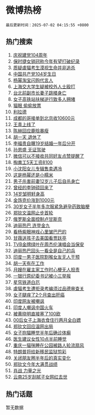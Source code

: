 # 微博热榜

`最后更新时间：2025-07-02 04:15:55 +0800`

## 热门搜索

1. [庆祝建党104周年](https://m.weibo.cn/search?containerid=100103type%3D1%26t%3D10%26q%3D%23%E5%BA%86%E7%A5%9D%E5%BB%BA%E5%85%9A104%E5%91%A8%E5%B9%B4%23&stream_entry_id=51&isnewpage=1&extparam=seat%3D1%26stream_entry_id%3D51%26c_type%3D51%26pos%3D0%26q%3D%2523%25E5%25BA%2586%25E7%25A5%259D%25E5%25BB%25BA%25E5%2585%259A104%25E5%2591%25A8%25E5%25B9%25B4%2523%26dgr%3D0%26cate%3D10103%26filter_type%3Drealtimehot%26display_time%3D1751400954%26pre_seqid%3D175140095400403588752147)
1. [保时捷女销冠称今年有望打破纪录](https://m.weibo.cn/search?containerid=100103type%3D1%26t%3D10%26q%3D%23%E4%BF%9D%E6%97%B6%E6%8D%B7%E5%A5%B3%E9%94%80%E5%86%A0%E7%A7%B0%E4%BB%8A%E5%B9%B4%E6%9C%89%E6%9C%9B%E6%89%93%E7%A0%B4%E7%BA%AA%E5%BD%95%23&stream_entry_id=31&isnewpage=1&extparam=seat%3D1%26stream_entry_id%3D31%26pos%3D0%26realpos%3D1%26filter_type%3Drealtimehot%26c_type%3D31%26lcate%3D5001%26cate%3D5001%26q%3D%2523%25E4%25BF%259D%25E6%2597%25B6%25E6%258D%25B7%25E5%25A5%25B3%25E9%2594%2580%25E5%2586%25A0%25E7%25A7%25B0%25E4%25BB%258A%25E5%25B9%25B4%25E6%259C%2589%25E6%259C%259B%25E6%2589%2593%25E7%25A0%25B4%25E7%25BA%25AA%25E5%25BD%2595%2523%26dgr%3D0%26band_rank%3D1%26flag%3D0%26display_time%3D1751400954%26pre_seqid%3D175140095400403588752147)
1. [质疑虐猫考生漠视生命并非追杀](https://m.weibo.cn/search?containerid=100103type%3D1%26t%3D10%26q%3D%23%E8%B4%A8%E7%96%91%E8%99%90%E7%8C%AB%E8%80%83%E7%94%9F%E6%BC%A0%E8%A7%86%E7%94%9F%E5%91%BD%E5%B9%B6%E9%9D%9E%E8%BF%BD%E6%9D%80%23&stream_entry_id=31&isnewpage=1&extparam=seat%3D1%26stream_entry_id%3D31%26pos%3D1%26realpos%3D2%26filter_type%3Drealtimehot%26c_type%3D31%26lcate%3D5001%26cate%3D5001%26q%3D%2523%25E8%25B4%25A8%25E7%2596%2591%25E8%2599%2590%25E7%258C%25AB%25E8%2580%2583%25E7%2594%259F%25E6%25BC%25A0%25E8%25A7%2586%25E7%2594%259F%25E5%2591%25BD%25E5%25B9%25B6%25E9%259D%259E%25E8%25BF%25BD%25E6%259D%2580%2523%26dgr%3D0%26band_rank%3D2%26flag%3D0%26display_time%3D1751400954%26pre_seqid%3D175140095400403588752147)
1. [中国共产党104岁生日](https://m.weibo.cn/search?containerid=100103type%3D1%26t%3D10%26q%3D%23%E4%B8%AD%E5%9B%BD%E5%85%B1%E4%BA%A7%E5%85%9A104%E5%B2%81%E7%94%9F%E6%97%A5%23&stream_entry_id=31&isnewpage=1&extparam=seat%3D1%26stream_entry_id%3D31%26pos%3D2%26realpos%3D3%26filter_type%3Drealtimehot%26c_type%3D31%26lcate%3D5001%26cate%3D5001%26q%3D%2523%25E4%25B8%25AD%25E5%259B%25BD%25E5%2585%25B1%25E4%25BA%25A7%25E5%2585%259A104%25E5%25B2%2581%25E7%2594%259F%25E6%2597%25A5%2523%26dgr%3D0%26band_rank%3D3%26flag%3D0%26display_time%3D1751400954%26pre_seqid%3D175140095400403588752147)
1. [杨幂淘宝闪购代言人](https://m.weibo.cn/search?containerid=100103type%3D1%26t%3D10%26q%3D%23%E6%9D%A8%E5%B9%82%E6%B7%98%E5%AE%9D%E9%97%AA%E8%B4%AD%E4%BB%A3%E8%A8%80%E4%BA%BA%23&stream_entry_id=31&isnewpage=1&extparam=seat%3D1%26stream_entry_id%3D31%26pos%3D3%26is_ad_pos%3D1%26filter_type%3Drealtimehot%26lcate%3D5001%26c_type%3D31%26cate%3D5001%26topic_ad%3D1%26q%3D%2523%25E6%259D%25A8%25E5%25B9%2582%25E6%25B7%2598%25E5%25AE%259D%25E9%2597%25AA%25E8%25B4%25AD%25E4%25BB%25A3%25E8%25A8%2580%25E4%25BA%25BA%2523%26dgr%3D0%26band_rank%3D4%26adid%3D292562%26display_time%3D1751400954%26pre_seqid%3D175140095400403588752147)
1. [上海交大学生疑被校外人士殴打](https://m.weibo.cn/search?containerid=100103type%3D1%26t%3D10%26q%3D%23%E4%B8%8A%E6%B5%B7%E4%BA%A4%E5%A4%A7%E5%AD%A6%E7%94%9F%E7%96%91%E8%A2%AB%E6%A0%A1%E5%A4%96%E4%BA%BA%E5%A3%AB%E6%AE%B4%E6%89%93%23&stream_entry_id=31&isnewpage=1&extparam=seat%3D1%26stream_entry_id%3D31%26pos%3D4%26realpos%3D4%26filter_type%3Drealtimehot%26c_type%3D31%26lcate%3D5001%26cate%3D5001%26q%3D%2523%25E4%25B8%258A%25E6%25B5%25B7%25E4%25BA%25A4%25E5%25A4%25A7%25E5%25AD%25A6%25E7%2594%259F%25E7%2596%2591%25E8%25A2%25AB%25E6%25A0%25A1%25E5%25A4%2596%25E4%25BA%25BA%25E5%25A3%25AB%25E6%25AE%25B4%25E6%2589%2593%2523%26dgr%3D0%26band_rank%3D4%26flag%3D0%26display_time%3D1751400954%26pre_seqid%3D175140095400403588752147)
1. [台北前副市长妻子跳楼身亡](https://m.weibo.cn/search?containerid=100103type%3D1%26t%3D10%26q%3D%23%E5%8F%B0%E5%8C%97%E5%89%8D%E5%89%AF%E5%B8%82%E9%95%BF%E5%A6%BB%E5%AD%90%E8%B7%B3%E6%A5%BC%E8%BA%AB%E4%BA%A1%23&stream_entry_id=31&isnewpage=1&extparam=seat%3D1%26stream_entry_id%3D31%26pos%3D5%26realpos%3D5%26filter_type%3Drealtimehot%26c_type%3D31%26lcate%3D5001%26cate%3D5001%26q%3D%2523%25E5%258F%25B0%25E5%258C%2597%25E5%2589%258D%25E5%2589%25AF%25E5%25B8%2582%25E9%2595%25BF%25E5%25A6%25BB%25E5%25AD%2590%25E8%25B7%25B3%25E6%25A5%25BC%25E8%25BA%25AB%25E4%25BA%25A1%2523%26dgr%3D0%26band_rank%3D5%26flag%3D0%26display_time%3D1751400954%26pre_seqid%3D175140095400403588752147)
1. [女子高铁站扶梯逆行致多人拥堵](https://m.weibo.cn/search?containerid=100103type%3D1%26t%3D10%26q%3D%23%E5%A5%B3%E5%AD%90%E9%AB%98%E9%93%81%E7%AB%99%E6%89%B6%E6%A2%AF%E9%80%86%E8%A1%8C%E8%87%B4%E5%A4%9A%E4%BA%BA%E6%8B%A5%E5%A0%B5%23&stream_entry_id=31&isnewpage=1&extparam=seat%3D1%26stream_entry_id%3D31%26pos%3D6%26realpos%3D6%26filter_type%3Drealtimehot%26c_type%3D31%26lcate%3D5001%26cate%3D5001%26q%3D%2523%25E5%25A5%25B3%25E5%25AD%2590%25E9%25AB%2598%25E9%2593%2581%25E7%25AB%2599%25E6%2589%25B6%25E6%25A2%25AF%25E9%2580%2586%25E8%25A1%258C%25E8%2587%25B4%25E5%25A4%259A%25E4%25BA%25BA%25E6%258B%25A5%25E5%25A0%25B5%2523%26dgr%3D0%26band_rank%3D6%26flag%3D0%26display_time%3D1751400954%26pre_seqid%3D175140095400403588752147)
1. [猫眼 偷偷放票](https://m.weibo.cn/search?containerid=100103type%3D1%26t%3D10%26q%3D%E7%8C%AB%E7%9C%BC+%E5%81%B7%E5%81%B7%E6%94%BE%E7%A5%A8&stream_entry_id=31&isnewpage=1&extparam=seat%3D1%26stream_entry_id%3D31%26pos%3D7%26realpos%3D7%26filter_type%3Drealtimehot%26c_type%3D31%26lcate%3D5001%26cate%3D5001%26q%3D%25E7%258C%25AB%25E7%259C%25BC%2520%25E5%2581%25B7%25E5%2581%25B7%25E6%2594%25BE%25E7%25A5%25A8%26dgr%3D0%26band_rank%3D7%26flag%3D0%26display_time%3D1751400954%26pre_seqid%3D175140095400403588752147)
1. [利拉德](https://m.weibo.cn/search?containerid=100103type%3D1%26t%3D10%26q%3D%E5%88%A9%E6%8B%89%E5%BE%B7&stream_entry_id=31&isnewpage=1&extparam=seat%3D1%26stream_entry_id%3D31%26pos%3D8%26realpos%3D8%26filter_type%3Drealtimehot%26c_type%3D31%26lcate%3D5001%26cate%3D5001%26q%3D%25E5%2588%25A9%25E6%258B%2589%25E5%25BE%25B7%26dgr%3D0%26band_rank%3D8%26flag%3D0%26display_time%3D1751400954%26pre_seqid%3D175140095400403588752147)
1. [成都的哥接单到北京收10600元](https://m.weibo.cn/search?containerid=100103type%3D1%26t%3D10%26q%3D%23%E6%88%90%E9%83%BD%E7%9A%84%E5%93%A5%E6%8E%A5%E5%8D%95%E5%88%B0%E5%8C%97%E4%BA%AC%E6%94%B610600%E5%85%83%23&stream_entry_id=31&isnewpage=1&extparam=seat%3D1%26stream_entry_id%3D31%26pos%3D9%26realpos%3D9%26filter_type%3Drealtimehot%26c_type%3D31%26lcate%3D5001%26cate%3D5001%26q%3D%2523%25E6%2588%2590%25E9%2583%25BD%25E7%259A%2584%25E5%2593%25A5%25E6%258E%25A5%25E5%258D%2595%25E5%2588%25B0%25E5%258C%2597%25E4%25BA%25AC%25E6%2594%25B610600%25E5%2585%2583%2523%26dgr%3D0%26band_rank%3D9%26flag%3D0%26display_time%3D1751400954%26pre_seqid%3D175140095400403588752147)
1. [王青上线了](https://m.weibo.cn/search?containerid=100103type%3D1%26t%3D10%26q%3D%E7%8E%8B%E9%9D%92%E4%B8%8A%E7%BA%BF%E4%BA%86&stream_entry_id=31&isnewpage=1&extparam=seat%3D1%26stream_entry_id%3D31%26pos%3D10%26realpos%3D10%26filter_type%3Drealtimehot%26c_type%3D31%26lcate%3D5001%26cate%3D5001%26q%3D%25E7%258E%258B%25E9%259D%2592%25E4%25B8%258A%25E7%25BA%25BF%25E4%25BA%2586%26dgr%3D0%26band_rank%3D10%26flag%3D0%26display_time%3D1751400954%26pre_seqid%3D175140095400403588752147)
1. [陈赫回应鹿晗暴瘦](https://m.weibo.cn/search?containerid=100103type%3D1%26t%3D10%26q%3D%23%E9%99%88%E8%B5%AB%E5%9B%9E%E5%BA%94%E9%B9%BF%E6%99%97%E6%9A%B4%E7%98%A6%23&stream_entry_id=31&isnewpage=1&extparam=seat%3D1%26stream_entry_id%3D31%26pos%3D11%26realpos%3D11%26filter_type%3Drealtimehot%26c_type%3D31%26lcate%3D5001%26cate%3D5001%26q%3D%2523%25E9%2599%2588%25E8%25B5%25AB%25E5%259B%259E%25E5%25BA%2594%25E9%25B9%25BF%25E6%2599%2597%25E6%259A%25B4%25E7%2598%25A6%2523%26dgr%3D0%26band_rank%3D11%26flag%3D2%26display_time%3D1751400954%26pre_seqid%3D175140095400403588752147)
1. [胡一天 退休了](https://m.weibo.cn/search?containerid=100103type%3D1%26t%3D10%26q%3D%E8%83%A1%E4%B8%80%E5%A4%A9+%E9%80%80%E4%BC%91%E4%BA%86&stream_entry_id=31&isnewpage=1&extparam=seat%3D1%26stream_entry_id%3D31%26pos%3D12%26realpos%3D12%26filter_type%3Drealtimehot%26c_type%3D31%26lcate%3D5001%26cate%3D5001%26q%3D%25E8%2583%25A1%25E4%25B8%2580%25E5%25A4%25A9%2520%25E9%2580%2580%25E4%25BC%2591%25E4%25BA%2586%26dgr%3D0%26band_rank%3D12%26flag%3D2%26display_time%3D1751400954%26pre_seqid%3D175140095400403588752147)
1. [李福贵自曝19岁结婚一年后分开](https://m.weibo.cn/search?containerid=100103type%3D1%26t%3D10%26q%3D%23%E6%9D%8E%E7%A6%8F%E8%B4%B5%E8%87%AA%E6%9B%9D19%E5%B2%81%E7%BB%93%E5%A9%9A%E4%B8%80%E5%B9%B4%E5%90%8E%E5%88%86%E5%BC%80%23&stream_entry_id=31&isnewpage=1&extparam=seat%3D1%26stream_entry_id%3D31%26pos%3D13%26realpos%3D13%26filter_type%3Drealtimehot%26c_type%3D31%26lcate%3D5001%26cate%3D5001%26q%3D%2523%25E6%259D%258E%25E7%25A6%258F%25E8%25B4%25B5%25E8%2587%25AA%25E6%259B%259D19%25E5%25B2%2581%25E7%25BB%2593%25E5%25A9%259A%25E4%25B8%2580%25E5%25B9%25B4%25E5%2590%258E%25E5%2588%2586%25E5%25BC%2580%2523%26dgr%3D0%26band_rank%3D13%26flag%3D2%26display_time%3D1751400954%26pre_seqid%3D175140095400403588752147)
1. [孙恩盛 无证驾驶](https://m.weibo.cn/search?containerid=100103type%3D1%26t%3D10%26q%3D%E5%AD%99%E6%81%A9%E7%9B%9B+%E6%97%A0%E8%AF%81%E9%A9%BE%E9%A9%B6&stream_entry_id=31&isnewpage=1&extparam=seat%3D1%26stream_entry_id%3D31%26pos%3D14%26realpos%3D14%26filter_type%3Drealtimehot%26c_type%3D31%26lcate%3D5001%26cate%3D5001%26q%3D%25E5%25AD%2599%25E6%2581%25A9%25E7%259B%259B%2520%25E6%2597%25A0%25E8%25AF%2581%25E9%25A9%25BE%25E9%25A9%25B6%26dgr%3D0%26band_rank%3D14%26flag%3D2%26display_time%3D1751400954%26pre_seqid%3D175140095400403588752147)
1. [微信可以不接收共同好友点赞提醒了](https://m.weibo.cn/search?containerid=100103type%3D1%26t%3D10%26q%3D%E5%BE%AE%E4%BF%A1%E5%8F%AF%E4%BB%A5%E4%B8%8D%E6%8E%A5%E6%94%B6%E5%85%B1%E5%90%8C%E5%A5%BD%E5%8F%8B%E7%82%B9%E8%B5%9E%E6%8F%90%E9%86%92%E4%BA%86&stream_entry_id=31&isnewpage=1&extparam=seat%3D1%26stream_entry_id%3D31%26pos%3D15%26realpos%3D15%26filter_type%3Drealtimehot%26c_type%3D31%26lcate%3D5001%26cate%3D5001%26q%3D%25E5%25BE%25AE%25E4%25BF%25A1%25E5%258F%25AF%25E4%25BB%25A5%25E4%25B8%258D%25E6%258E%25A5%25E6%2594%25B6%25E5%2585%25B1%25E5%2590%258C%25E5%25A5%25BD%25E5%258F%258B%25E7%2582%25B9%25E8%25B5%259E%25E6%258F%2590%25E9%2586%2592%25E4%25BA%2586%26dgr%3D0%26band_rank%3D15%26flag%3D0%26display_time%3D1751400954%26pre_seqid%3D175140095400403588752147)
1. [掏粪工5天工资8100](https://m.weibo.cn/search?containerid=100103type%3D1%26t%3D10%26q%3D%E6%8E%8F%E7%B2%AA%E5%B7%A55%E5%A4%A9%E5%B7%A5%E8%B5%848100&stream_entry_id=31&isnewpage=1&extparam=seat%3D1%26stream_entry_id%3D31%26pos%3D16%26realpos%3D16%26filter_type%3Drealtimehot%26c_type%3D31%26lcate%3D5001%26cate%3D5001%26q%3D%25E6%258E%258F%25E7%25B2%25AA%25E5%25B7%25A55%25E5%25A4%25A9%25E5%25B7%25A5%25E8%25B5%25848100%26dgr%3D0%26band_rank%3D16%26flag%3D2%26display_time%3D1751400954%26pre_seqid%3D175140095400403588752147)
1. [小沈阳女儿专辑售卖遇冷](https://m.weibo.cn/search?containerid=100103type%3D1%26t%3D10%26q%3D%23%E5%B0%8F%E6%B2%88%E9%98%B3%E5%A5%B3%E5%84%BF%E4%B8%93%E8%BE%91%E5%94%AE%E5%8D%96%E9%81%87%E5%86%B7%23&stream_entry_id=31&isnewpage=1&extparam=seat%3D1%26stream_entry_id%3D31%26pos%3D17%26realpos%3D17%26filter_type%3Drealtimehot%26c_type%3D31%26lcate%3D5001%26cate%3D5001%26q%3D%2523%25E5%25B0%258F%25E6%25B2%2588%25E9%2598%25B3%25E5%25A5%25B3%25E5%2584%25BF%25E4%25B8%2593%25E8%25BE%2591%25E5%2594%25AE%25E5%258D%2596%25E9%2581%2587%25E5%2586%25B7%2523%26dgr%3D0%26band_rank%3D17%26flag%3D2%26display_time%3D1751400954%26pre_seqid%3D175140095400403588752147)
1. [这是杨幂还是小糯米](https://m.weibo.cn/search?containerid=100103type%3D1%26t%3D10%26q%3D%E8%BF%99%E6%98%AF%E6%9D%A8%E5%B9%82%E8%BF%98%E6%98%AF%E5%B0%8F%E7%B3%AF%E7%B1%B3&stream_entry_id=31&isnewpage=1&extparam=seat%3D1%26stream_entry_id%3D31%26pos%3D18%26realpos%3D18%26filter_type%3Drealtimehot%26c_type%3D31%26lcate%3D5001%26cate%3D5001%26q%3D%25E8%25BF%2599%25E6%2598%25AF%25E6%259D%25A8%25E5%25B9%2582%25E8%25BF%2598%25E6%2598%25AF%25E5%25B0%258F%25E7%25B3%25AF%25E7%25B1%25B3%26dgr%3D0%26band_rank%3D18%26flag%3D2%26display_time%3D1751400954%26pre_seqid%3D175140095400403588752147)
1. [男子杀害前妻12岁儿子后自杀身亡](https://m.weibo.cn/search?containerid=100103type%3D1%26t%3D10%26q%3D%23%E7%94%B7%E5%AD%90%E6%9D%80%E5%AE%B3%E5%89%8D%E5%A6%BB12%E5%B2%81%E5%84%BF%E5%AD%90%E5%90%8E%E8%87%AA%E6%9D%80%E8%BA%AB%E4%BA%A1%23&stream_entry_id=31&isnewpage=1&extparam=seat%3D1%26stream_entry_id%3D31%26pos%3D19%26realpos%3D19%26filter_type%3Drealtimehot%26c_type%3D31%26lcate%3D5001%26cate%3D5001%26q%3D%2523%25E7%2594%25B7%25E5%25AD%2590%25E6%259D%2580%25E5%25AE%25B3%25E5%2589%258D%25E5%25A6%25BB12%25E5%25B2%2581%25E5%2584%25BF%25E5%25AD%2590%25E5%2590%258E%25E8%2587%25AA%25E6%259D%2580%25E8%25BA%25AB%25E4%25BA%25A1%2523%26dgr%3D0%26band_rank%3D19%26flag%3D0%26display_time%3D1751400954%26pre_seqid%3D175140095400403588752147)
1. [曾经的李钟硕回来了](https://m.weibo.cn/search?containerid=100103type%3D1%26t%3D10%26q%3D%23%E6%9B%BE%E7%BB%8F%E7%9A%84%E6%9D%8E%E9%92%9F%E7%A1%95%E5%9B%9E%E6%9D%A5%E4%BA%86%23&stream_entry_id=31&isnewpage=1&extparam=seat%3D1%26stream_entry_id%3D31%26pos%3D20%26realpos%3D20%26filter_type%3Drealtimehot%26c_type%3D31%26lcate%3D5001%26cate%3D5001%26q%3D%2523%25E6%259B%25BE%25E7%25BB%258F%25E7%259A%2584%25E6%259D%258E%25E9%2592%259F%25E7%25A1%2595%25E5%259B%259E%25E6%259D%25A5%25E4%25BA%2586%2523%26dgr%3D0%26band_rank%3D20%26flag%3D2%26display_time%3D1751400954%26pre_seqid%3D175140095400403588752147)
1. [14岁邹明轩身高](https://m.weibo.cn/search?containerid=100103type%3D1%26t%3D10%26q%3D14%E5%B2%81%E9%82%B9%E6%98%8E%E8%BD%A9%E8%BA%AB%E9%AB%98&stream_entry_id=31&isnewpage=1&extparam=seat%3D1%26stream_entry_id%3D31%26pos%3D21%26realpos%3D21%26filter_type%3Drealtimehot%26c_type%3D31%26lcate%3D5001%26cate%3D5001%26q%3D14%25E5%25B2%2581%25E9%2582%25B9%25E6%2598%258E%25E8%25BD%25A9%25E8%25BA%25AB%25E9%25AB%2598%26dgr%3D0%26band_rank%3D21%26flag%3D2%26display_time%3D1751400954%26pre_seqid%3D175140095400403588752147)
1. [金饰克价涨到1000元](https://m.weibo.cn/search?containerid=100103type%3D1%26t%3D10%26q%3D%23%E9%87%91%E9%A5%B0%E5%85%8B%E4%BB%B7%E6%B6%A8%E5%88%B01000%E5%85%83%23&stream_entry_id=31&isnewpage=1&extparam=seat%3D1%26stream_entry_id%3D31%26pos%3D22%26realpos%3D22%26filter_type%3Drealtimehot%26c_type%3D31%26lcate%3D5001%26cate%3D5001%26q%3D%2523%25E9%2587%2591%25E9%25A5%25B0%25E5%2585%258B%25E4%25BB%25B7%25E6%25B6%25A8%25E5%2588%25B01000%25E5%2585%2583%2523%26dgr%3D0%26band_rank%3D22%26flag%3D0%26display_time%3D1751400954%26pre_seqid%3D175140095400403588752147)
1. [30岁女子半年多次服紧急避孕药致脑梗](https://m.weibo.cn/search?containerid=100103type%3D1%26t%3D10%26q%3D%2330%E5%B2%81%E5%A5%B3%E5%AD%90%E5%8D%8A%E5%B9%B4%E5%A4%9A%E6%AC%A1%E6%9C%8D%E7%B4%A7%E6%80%A5%E9%81%BF%E5%AD%95%E8%8D%AF%E8%87%B4%E8%84%91%E6%A2%97%23&stream_entry_id=31&isnewpage=1&extparam=seat%3D1%26stream_entry_id%3D31%26pos%3D23%26realpos%3D23%26filter_type%3Drealtimehot%26c_type%3D31%26lcate%3D5001%26cate%3D5001%26q%3D%252330%25E5%25B2%2581%25E5%25A5%25B3%25E5%25AD%2590%25E5%258D%258A%25E5%25B9%25B4%25E5%25A4%259A%25E6%25AC%25A1%25E6%259C%258D%25E7%25B4%25A7%25E6%2580%25A5%25E9%2581%25BF%25E5%25AD%2595%25E8%258D%25AF%25E8%2587%25B4%25E8%2584%2591%25E6%25A2%2597%2523%26dgr%3D0%26band_rank%3D23%26flag%3D0%26display_time%3D1751400954%26pre_seqid%3D175140095400403588752147)
1. [郑钦文温网止步首轮](https://m.weibo.cn/search?containerid=100103type%3D1%26t%3D10%26q%3D%23%E9%83%91%E9%92%A6%E6%96%87%E6%B8%A9%E7%BD%91%E6%AD%A2%E6%AD%A5%E9%A6%96%E8%BD%AE%23&stream_entry_id=31&isnewpage=1&extparam=seat%3D1%26stream_entry_id%3D31%26pos%3D24%26realpos%3D24%26filter_type%3Drealtimehot%26c_type%3D31%26lcate%3D5001%26cate%3D5001%26q%3D%2523%25E9%2583%2591%25E9%2592%25A6%25E6%2596%2587%25E6%25B8%25A9%25E7%25BD%2591%25E6%25AD%25A2%25E6%25AD%25A5%25E9%25A6%2596%25E8%25BD%25AE%2523%26dgr%3D0%26band_rank%3D24%26flag%3D0%26display_time%3D1751400954%26pre_seqid%3D175140095400403588752147)
1. [俄罗斯全面控制卢甘斯克](https://m.weibo.cn/search?containerid=100103type%3D1%26t%3D10%26q%3D%23%E4%BF%84%E7%BD%97%E6%96%AF%E5%85%A8%E9%9D%A2%E6%8E%A7%E5%88%B6%E5%8D%A2%E7%94%98%E6%96%AF%E5%85%8B%23&stream_entry_id=31&isnewpage=1&extparam=seat%3D1%26stream_entry_id%3D31%26pos%3D25%26realpos%3D25%26filter_type%3Drealtimehot%26c_type%3D31%26lcate%3D5001%26cate%3D5001%26q%3D%2523%25E4%25BF%2584%25E7%25BD%2597%25E6%2596%25AF%25E5%2585%25A8%25E9%259D%25A2%25E6%258E%25A7%25E5%2588%25B6%25E5%258D%25A2%25E7%2594%2598%25E6%2596%25AF%25E5%2585%258B%2523%26dgr%3D0%26band_rank%3D25%26flag%3D0%26display_time%3D1751400954%26pre_seqid%3D175140095400403588752147)
1. [迪丽热巴 连登金九](https://m.weibo.cn/search?containerid=100103type%3D1%26t%3D10%26q%3D%E8%BF%AA%E4%B8%BD%E7%83%AD%E5%B7%B4+%E8%BF%9E%E7%99%BB%E9%87%91%E4%B9%9D&stream_entry_id=31&isnewpage=1&extparam=seat%3D1%26stream_entry_id%3D31%26pos%3D26%26realpos%3D26%26filter_type%3Drealtimehot%26c_type%3D31%26lcate%3D5001%26cate%3D5001%26q%3D%25E8%25BF%25AA%25E4%25B8%25BD%25E7%2583%25AD%25E5%25B7%25B4%2520%25E8%25BF%259E%25E7%2599%25BB%25E9%2587%2591%25E4%25B9%259D%26dgr%3D0%26band_rank%3D26%26flag%3D0%26display_time%3D1751400954%26pre_seqid%3D175140095400403588752147)
1. [看杨紫眼神戏心里皱巴巴的](https://m.weibo.cn/search?containerid=100103type%3D1%26t%3D10%26q%3D%E7%9C%8B%E6%9D%A8%E7%B4%AB%E7%9C%BC%E7%A5%9E%E6%88%8F%E5%BF%83%E9%87%8C%E7%9A%B1%E5%B7%B4%E5%B7%B4%E7%9A%84&stream_entry_id=31&isnewpage=1&extparam=seat%3D1%26stream_entry_id%3D31%26pos%3D27%26realpos%3D27%26filter_type%3Drealtimehot%26c_type%3D31%26lcate%3D5001%26cate%3D5001%26q%3D%25E7%259C%258B%25E6%259D%25A8%25E7%25B4%25AB%25E7%259C%25BC%25E7%25A5%259E%25E6%2588%258F%25E5%25BF%2583%25E9%2587%258C%25E7%259A%25B1%25E5%25B7%25B4%25E5%25B7%25B4%25E7%259A%2584%26dgr%3D0%26band_rank%3D27%26flag%3D0%26display_time%3D1751400954%26pre_seqid%3D175140095400403588752147)
1. [甘薇送孩子去美国看贾跃亭](https://m.weibo.cn/search?containerid=100103type%3D1%26t%3D10%26q%3D%23%E7%94%98%E8%96%87%E9%80%81%E5%AD%A9%E5%AD%90%E5%8E%BB%E7%BE%8E%E5%9B%BD%E7%9C%8B%E8%B4%BE%E8%B7%83%E4%BA%AD%23&stream_entry_id=31&isnewpage=1&extparam=seat%3D1%26stream_entry_id%3D31%26pos%3D28%26realpos%3D28%26filter_type%3Drealtimehot%26c_type%3D31%26lcate%3D5001%26cate%3D5001%26q%3D%2523%25E7%2594%2598%25E8%2596%2587%25E9%2580%2581%25E5%25AD%25A9%25E5%25AD%2590%25E5%258E%25BB%25E7%25BE%258E%25E5%259B%25BD%25E7%259C%258B%25E8%25B4%25BE%25E8%25B7%2583%25E4%25BA%25AD%2523%26dgr%3D0%26band_rank%3D28%26flag%3D0%26display_time%3D1751400954%26pre_seqid%3D175140095400403588752147)
1. [TVB金牌绿叶在周杰伦演唱会当保安](https://m.weibo.cn/search?containerid=100103type%3D1%26t%3D10%26q%3D%23TVB%E9%87%91%E7%89%8C%E7%BB%BF%E5%8F%B6%E5%9C%A8%E5%91%A8%E6%9D%B0%E4%BC%A6%E6%BC%94%E5%94%B1%E4%BC%9A%E5%BD%93%E4%BF%9D%E5%AE%89%23&stream_entry_id=31&isnewpage=1&extparam=seat%3D1%26stream_entry_id%3D31%26pos%3D29%26realpos%3D29%26filter_type%3Drealtimehot%26c_type%3D31%26lcate%3D5001%26cate%3D5001%26q%3D%2523TVB%25E9%2587%2591%25E7%2589%258C%25E7%25BB%25BF%25E5%258F%25B6%25E5%259C%25A8%25E5%2591%25A8%25E6%259D%25B0%25E4%25BC%25A6%25E6%25BC%2594%25E5%2594%25B1%25E4%25BC%259A%25E5%25BD%2593%25E4%25BF%259D%25E5%25AE%2589%2523%26dgr%3D0%26band_rank%3D29%26flag%3D0%26display_time%3D1751400954%26pre_seqid%3D175140095400403588752147)
1. [迪丽热巴回头一看全是自己的兵](https://m.weibo.cn/search?containerid=100103type%3D1%26t%3D10%26q%3D%E8%BF%AA%E4%B8%BD%E7%83%AD%E5%B7%B4%E5%9B%9E%E5%A4%B4%E4%B8%80%E7%9C%8B%E5%85%A8%E6%98%AF%E8%87%AA%E5%B7%B1%E7%9A%84%E5%85%B5&stream_entry_id=31&isnewpage=1&extparam=seat%3D1%26stream_entry_id%3D31%26pos%3D30%26realpos%3D30%26filter_type%3Drealtimehot%26c_type%3D31%26lcate%3D5001%26cate%3D5001%26q%3D%25E8%25BF%25AA%25E4%25B8%25BD%25E7%2583%25AD%25E5%25B7%25B4%25E5%259B%259E%25E5%25A4%25B4%25E4%25B8%2580%25E7%259C%258B%25E5%2585%25A8%25E6%2598%25AF%25E8%2587%25AA%25E5%25B7%25B1%25E7%259A%2584%25E5%2585%25B5%26dgr%3D0%26band_rank%3D30%26flag%3D0%26display_time%3D1751400954%26pre_seqid%3D175140095400403588752147)
1. [印度一男子医院割喉女友无人干预](https://m.weibo.cn/search?containerid=100103type%3D1%26t%3D10%26q%3D%23%E5%8D%B0%E5%BA%A6%E4%B8%80%E7%94%B7%E5%AD%90%E5%8C%BB%E9%99%A2%E5%89%B2%E5%96%89%E5%A5%B3%E5%8F%8B%E6%97%A0%E4%BA%BA%E5%B9%B2%E9%A2%84%23&stream_entry_id=31&isnewpage=1&extparam=seat%3D1%26stream_entry_id%3D31%26pos%3D31%26realpos%3D31%26filter_type%3Drealtimehot%26c_type%3D31%26lcate%3D5001%26cate%3D5001%26q%3D%2523%25E5%258D%25B0%25E5%25BA%25A6%25E4%25B8%2580%25E7%2594%25B7%25E5%25AD%2590%25E5%258C%25BB%25E9%2599%25A2%25E5%2589%25B2%25E5%2596%2589%25E5%25A5%25B3%25E5%258F%258B%25E6%2597%25A0%25E4%25BA%25BA%25E5%25B9%25B2%25E9%25A2%2584%2523%26dgr%3D0%26band_rank%3D31%26flag%3D0%26display_time%3D1751400954%26pre_seqid%3D175140095400403588752147)
1. [胡一天有在工作](https://m.weibo.cn/search?containerid=100103type%3D1%26t%3D10%26q%3D%23%E8%83%A1%E4%B8%80%E5%A4%A9%E6%9C%89%E5%9C%A8%E5%B7%A5%E4%BD%9C%23&stream_entry_id=31&isnewpage=1&extparam=seat%3D1%26stream_entry_id%3D31%26pos%3D32%26realpos%3D32%26filter_type%3Drealtimehot%26c_type%3D31%26lcate%3D5001%26cate%3D5001%26q%3D%2523%25E8%2583%25A1%25E4%25B8%2580%25E5%25A4%25A9%25E6%259C%2589%25E5%259C%25A8%25E5%25B7%25A5%25E4%25BD%259C%2523%26dgr%3D0%26band_rank%3D32%26flag%3D0%26display_time%3D1751400954%26pre_seqid%3D175140095400403588752147)
1. [月嫂在雇主家工作时心梗无人担责](https://m.weibo.cn/search?containerid=100103type%3D1%26t%3D10%26q%3D%23%E6%9C%88%E5%AB%82%E5%9C%A8%E9%9B%87%E4%B8%BB%E5%AE%B6%E5%B7%A5%E4%BD%9C%E6%97%B6%E5%BF%83%E6%A2%97%E6%97%A0%E4%BA%BA%E6%8B%85%E8%B4%A3%23&stream_entry_id=31&isnewpage=1&extparam=seat%3D1%26stream_entry_id%3D31%26pos%3D33%26realpos%3D33%26filter_type%3Drealtimehot%26c_type%3D31%26lcate%3D5001%26cate%3D5001%26q%3D%2523%25E6%259C%2588%25E5%25AB%2582%25E5%259C%25A8%25E9%259B%2587%25E4%25B8%25BB%25E5%25AE%25B6%25E5%25B7%25A5%25E4%25BD%259C%25E6%2597%25B6%25E5%25BF%2583%25E6%25A2%2597%25E6%2597%25A0%25E4%25BA%25BA%25E6%258B%2585%25E8%25B4%25A3%2523%26dgr%3D0%26band_rank%3D33%26flag%3D1%26display_time%3D1751400954%26pre_seqid%3D175140095400403588752147)
1. [一银行原纪委书记被小三举报](https://m.weibo.cn/search?containerid=100103type%3D1%26t%3D10%26q%3D%23%E4%B8%80%E9%93%B6%E8%A1%8C%E5%8E%9F%E7%BA%AA%E5%A7%94%E4%B9%A6%E8%AE%B0%E8%A2%AB%E5%B0%8F%E4%B8%89%E4%B8%BE%E6%8A%A5%23&stream_entry_id=31&isnewpage=1&extparam=seat%3D1%26stream_entry_id%3D31%26pos%3D34%26realpos%3D34%26filter_type%3Drealtimehot%26c_type%3D31%26lcate%3D5001%26cate%3D5001%26q%3D%2523%25E4%25B8%2580%25E9%2593%25B6%25E8%25A1%258C%25E5%258E%259F%25E7%25BA%25AA%25E5%25A7%2594%25E4%25B9%25A6%25E8%25AE%25B0%25E8%25A2%25AB%25E5%25B0%258F%25E4%25B8%2589%25E4%25B8%25BE%25E6%258A%25A5%2523%26dgr%3D0%26band_rank%3D34%26flag%3D0%26display_time%3D1751400954%26pre_seqid%3D175140095400403588752147)
1. [星穹铁道白厄](https://m.weibo.cn/search?containerid=100103type%3D1%26t%3D10%26q%3D%23%E6%98%9F%E7%A9%B9%E9%93%81%E9%81%93%E7%99%BD%E5%8E%84%23&stream_entry_id=31&isnewpage=1&extparam=seat%3D1%26stream_entry_id%3D31%26pos%3D35%26realpos%3D35%26filter_type%3Drealtimehot%26c_type%3D31%26lcate%3D5001%26cate%3D5001%26q%3D%2523%25E6%2598%259F%25E7%25A9%25B9%25E9%2593%2581%25E9%2581%2593%25E7%2599%25BD%25E5%258E%2584%2523%26dgr%3D0%26band_rank%3D35%26flag%3D0%26display_time%3D1751400954%26pre_seqid%3D175140095400403588752147)
1. [虐猫考生遭拒录考编须过品德审查关](https://m.weibo.cn/search?containerid=100103type%3D1%26t%3D10%26q%3D%23%E8%99%90%E7%8C%AB%E8%80%83%E7%94%9F%E9%81%AD%E6%8B%92%E5%BD%95%E8%80%83%E7%BC%96%E9%A1%BB%E8%BF%87%E5%93%81%E5%BE%B7%E5%AE%A1%E6%9F%A5%E5%85%B3%23&stream_entry_id=31&isnewpage=1&extparam=seat%3D1%26stream_entry_id%3D31%26pos%3D36%26realpos%3D36%26filter_type%3Drealtimehot%26c_type%3D31%26lcate%3D5001%26cate%3D5001%26q%3D%2523%25E8%2599%2590%25E7%258C%25AB%25E8%2580%2583%25E7%2594%259F%25E9%2581%25AD%25E6%258B%2592%25E5%25BD%2595%25E8%2580%2583%25E7%25BC%2596%25E9%25A1%25BB%25E8%25BF%2587%25E5%2593%2581%25E5%25BE%25B7%25E5%25AE%25A1%25E6%259F%25A5%25E5%2585%25B3%2523%26dgr%3D0%26band_rank%3D36%26flag%3D0%26display_time%3D1751400954%26pre_seqid%3D175140095400403588752147)
1. [女子腿痒了2个月查出肝癌](https://m.weibo.cn/search?containerid=100103type%3D1%26t%3D10%26q%3D%23%E5%A5%B3%E5%AD%90%E8%85%BF%E7%97%92%E4%BA%862%E4%B8%AA%E6%9C%88%E6%9F%A5%E5%87%BA%E8%82%9D%E7%99%8C%23&stream_entry_id=31&isnewpage=1&extparam=seat%3D1%26stream_entry_id%3D31%26pos%3D37%26realpos%3D37%26filter_type%3Drealtimehot%26c_type%3D31%26lcate%3D5001%26cate%3D5001%26q%3D%2523%25E5%25A5%25B3%25E5%25AD%2590%25E8%2585%25BF%25E7%2597%2592%25E4%25BA%25862%25E4%25B8%25AA%25E6%259C%2588%25E6%259F%25A5%25E5%2587%25BA%25E8%2582%259D%25E7%2599%258C%2523%26dgr%3D0%26band_rank%3D37%26flag%3D0%26display_time%3D1751400954%26pre_seqid%3D175140095400403588752147)
1. [印度网友被嘲讽](https://m.weibo.cn/search?containerid=100103type%3D1%26t%3D10%26q%3D%23%E5%8D%B0%E5%BA%A6%E7%BD%91%E5%8F%8B%E8%A2%AB%E5%98%B2%E8%AE%BD%23&stream_entry_id=31&isnewpage=1&extparam=seat%3D1%26stream_entry_id%3D31%26pos%3D38%26realpos%3D38%26filter_type%3Drealtimehot%26c_type%3D31%26lcate%3D5001%26cate%3D5001%26q%3D%2523%25E5%258D%25B0%25E5%25BA%25A6%25E7%25BD%2591%25E5%258F%258B%25E8%25A2%25AB%25E5%2598%25B2%25E8%25AE%25BD%2523%26dgr%3D0%26band_rank%3D38%26flag%3D0%26display_time%3D1751400954%26pre_seqid%3D175140095400403588752147)
1. [印度人嘲讽中国火车](https://m.weibo.cn/search?containerid=100103type%3D1%26t%3D10%26q%3D%E5%8D%B0%E5%BA%A6%E4%BA%BA%E5%98%B2%E8%AE%BD%E4%B8%AD%E5%9B%BD%E7%81%AB%E8%BD%A6&stream_entry_id=31&isnewpage=1&extparam=seat%3D1%26stream_entry_id%3D31%26pos%3D39%26realpos%3D39%26filter_type%3Drealtimehot%26c_type%3D31%26lcate%3D5001%26cate%3D5001%26q%3D%25E5%258D%25B0%25E5%25BA%25A6%25E4%25BA%25BA%25E5%2598%25B2%25E8%25AE%25BD%25E4%25B8%25AD%25E5%259B%25BD%25E7%2581%25AB%25E8%25BD%25A6%26dgr%3D0%26band_rank%3D39%26flag%3D0%26display_time%3D1751400954%26pre_seqid%3D175140095400403588752147)
1. [被黄晓明直接塞了100欧](https://m.weibo.cn/search?containerid=100103type%3D1%26t%3D10%26q%3D%E8%A2%AB%E9%BB%84%E6%99%93%E6%98%8E%E7%9B%B4%E6%8E%A5%E5%A1%9E%E4%BA%86100%E6%AC%A7&stream_entry_id=31&isnewpage=1&extparam=seat%3D1%26stream_entry_id%3D31%26pos%3D40%26realpos%3D40%26filter_type%3Drealtimehot%26c_type%3D31%26lcate%3D5001%26cate%3D5001%26q%3D%25E8%25A2%25AB%25E9%25BB%2584%25E6%2599%2593%25E6%2598%258E%25E7%259B%25B4%25E6%258E%25A5%25E5%25A1%259E%25E4%25BA%2586100%25E6%25AC%25A7%26dgr%3D0%26band_rank%3D40%26flag%3D0%26display_time%3D1751400954%26pre_seqid%3D175140095400403588752147)
1. [00后女子上海衣食住行两月全白嫖](https://m.weibo.cn/search?containerid=100103type%3D1%26t%3D10%26q%3D%2300%E5%90%8E%E5%A5%B3%E5%AD%90%E4%B8%8A%E6%B5%B7%E8%A1%A3%E9%A3%9F%E4%BD%8F%E8%A1%8C%E4%B8%A4%E6%9C%88%E5%85%A8%E7%99%BD%E5%AB%96%23&stream_entry_id=31&isnewpage=1&extparam=seat%3D1%26stream_entry_id%3D31%26pos%3D41%26realpos%3D41%26filter_type%3Drealtimehot%26c_type%3D31%26lcate%3D5001%26cate%3D5001%26q%3D%252300%25E5%2590%258E%25E5%25A5%25B3%25E5%25AD%2590%25E4%25B8%258A%25E6%25B5%25B7%25E8%25A1%25A3%25E9%25A3%259F%25E4%25BD%258F%25E8%25A1%258C%25E4%25B8%25A4%25E6%259C%2588%25E5%2585%25A8%25E7%2599%25BD%25E5%25AB%2596%2523%26dgr%3D0%26band_rank%3D41%26flag%3D0%26display_time%3D1751400954%26pre_seqid%3D175140095400403588752147)
1. [郑钦文回应温网出局](https://m.weibo.cn/search?containerid=100103type%3D1%26t%3D10%26q%3D%23%E9%83%91%E9%92%A6%E6%96%87%E5%9B%9E%E5%BA%94%E6%B8%A9%E7%BD%91%E5%87%BA%E5%B1%80%23&stream_entry_id=31&isnewpage=1&extparam=seat%3D1%26stream_entry_id%3D31%26pos%3D42%26realpos%3D42%26filter_type%3Drealtimehot%26c_type%3D31%26lcate%3D5001%26cate%3D5001%26q%3D%2523%25E9%2583%2591%25E9%2592%25A6%25E6%2596%2587%25E5%259B%259E%25E5%25BA%2594%25E6%25B8%25A9%25E7%25BD%2591%25E5%2587%25BA%25E5%25B1%2580%2523%26dgr%3D0%26band_rank%3D42%26flag%3D0%26display_time%3D1751400954%26pre_seqid%3D175140095400403588752147)
1. [女子抱猫睡觉半年后确诊体癣](https://m.weibo.cn/search?containerid=100103type%3D1%26t%3D10%26q%3D%23%E5%A5%B3%E5%AD%90%E6%8A%B1%E7%8C%AB%E7%9D%A1%E8%A7%89%E5%8D%8A%E5%B9%B4%E5%90%8E%E7%A1%AE%E8%AF%8A%E4%BD%93%E7%99%A3%23&stream_entry_id=31&isnewpage=1&extparam=seat%3D1%26stream_entry_id%3D31%26pos%3D43%26realpos%3D43%26filter_type%3Drealtimehot%26c_type%3D31%26lcate%3D5001%26cate%3D5001%26q%3D%2523%25E5%25A5%25B3%25E5%25AD%2590%25E6%258A%25B1%25E7%258C%25AB%25E7%259D%25A1%25E8%25A7%2589%25E5%258D%258A%25E5%25B9%25B4%25E5%2590%258E%25E7%25A1%25AE%25E8%25AF%258A%25E4%25BD%2593%25E7%2599%25A3%2523%26dgr%3D0%26band_rank%3D43%26flag%3D0%26display_time%3D1751400954%26pre_seqid%3D175140095400403588752147)
1. [医生建议女性10点半前睡觉](https://m.weibo.cn/search?containerid=100103type%3D1%26t%3D10%26q%3D%23%E5%8C%BB%E7%94%9F%E5%BB%BA%E8%AE%AE%E5%A5%B3%E6%80%A710%E7%82%B9%E5%8D%8A%E5%89%8D%E7%9D%A1%E8%A7%89%23&stream_entry_id=31&isnewpage=1&extparam=seat%3D1%26stream_entry_id%3D31%26pos%3D44%26realpos%3D44%26filter_type%3Drealtimehot%26c_type%3D31%26lcate%3D5001%26cate%3D5001%26q%3D%2523%25E5%258C%25BB%25E7%2594%259F%25E5%25BB%25BA%25E8%25AE%25AE%25E5%25A5%25B3%25E6%2580%25A710%25E7%2582%25B9%25E5%258D%258A%25E5%2589%258D%25E7%259D%25A1%25E8%25A7%2589%2523%26dgr%3D0%26band_rank%3D44%26flag%3D0%26display_time%3D1751400954%26pre_seqid%3D175140095400403588752147)
1. [重庆一猫咪睡在公园被路人轮流扇风](https://m.weibo.cn/search?containerid=100103type%3D1%26t%3D10%26q%3D%23%E9%87%8D%E5%BA%86%E4%B8%80%E7%8C%AB%E5%92%AA%E7%9D%A1%E5%9C%A8%E5%85%AC%E5%9B%AD%E8%A2%AB%E8%B7%AF%E4%BA%BA%E8%BD%AE%E6%B5%81%E6%89%87%E9%A3%8E%23&stream_entry_id=31&isnewpage=1&extparam=seat%3D1%26stream_entry_id%3D31%26pos%3D45%26realpos%3D45%26filter_type%3Drealtimehot%26c_type%3D31%26lcate%3D5001%26cate%3D5001%26q%3D%2523%25E9%2587%258D%25E5%25BA%2586%25E4%25B8%2580%25E7%258C%25AB%25E5%2592%25AA%25E7%259D%25A1%25E5%259C%25A8%25E5%2585%25AC%25E5%259B%25AD%25E8%25A2%25AB%25E8%25B7%25AF%25E4%25BA%25BA%25E8%25BD%25AE%25E6%25B5%2581%25E6%2589%2587%25E9%25A3%258E%2523%26dgr%3D0%26band_rank%3D45%26flag%3D0%26display_time%3D1751400954%26pre_seqid%3D175140095400403588752147)
1. [特朗普将给新移民监狱剪彩](https://m.weibo.cn/search?containerid=100103type%3D1%26t%3D10%26q%3D%23%E7%89%B9%E6%9C%97%E6%99%AE%E5%B0%86%E7%BB%99%E6%96%B0%E7%A7%BB%E6%B0%91%E7%9B%91%E7%8B%B1%E5%89%AA%E5%BD%A9%23&stream_entry_id=31&isnewpage=1&extparam=seat%3D1%26stream_entry_id%3D31%26pos%3D46%26realpos%3D46%26filter_type%3Drealtimehot%26c_type%3D31%26lcate%3D5001%26cate%3D5001%26q%3D%2523%25E7%2589%25B9%25E6%259C%2597%25E6%2599%25AE%25E5%25B0%2586%25E7%25BB%2599%25E6%2596%25B0%25E7%25A7%25BB%25E6%25B0%2591%25E7%259B%2591%25E7%258B%25B1%25E5%2589%25AA%25E5%25BD%25A9%2523%26dgr%3D0%26band_rank%3D46%26flag%3D1%26display_time%3D1751400954%26pre_seqid%3D175140095400403588752147)
1. [关闭朋友圈半年后的真实变化](https://m.weibo.cn/search?containerid=100103type%3D1%26t%3D10%26q%3D%E5%85%B3%E9%97%AD%E6%9C%8B%E5%8F%8B%E5%9C%88%E5%8D%8A%E5%B9%B4%E5%90%8E%E7%9A%84%E7%9C%9F%E5%AE%9E%E5%8F%98%E5%8C%96&stream_entry_id=31&isnewpage=1&extparam=seat%3D1%26stream_entry_id%3D31%26pos%3D47%26realpos%3D47%26filter_type%3Drealtimehot%26c_type%3D31%26lcate%3D5001%26cate%3D5001%26q%3D%25E5%2585%25B3%25E9%2597%25AD%25E6%259C%258B%25E5%258F%258B%25E5%259C%2588%25E5%258D%258A%25E5%25B9%25B4%25E5%2590%258E%25E7%259A%2584%25E7%259C%259F%25E5%25AE%259E%25E5%258F%2598%25E5%258C%2596%26dgr%3D0%26band_rank%3D47%26flag%3D0%26display_time%3D1751400954%26pre_seqid%3D175140095400403588752147)
1. [郑钦文今年大满贯战绩](https://m.weibo.cn/search?containerid=100103type%3D1%26t%3D10%26q%3D%23%E9%83%91%E9%92%A6%E6%96%87%E4%BB%8A%E5%B9%B4%E5%A4%A7%E6%BB%A1%E8%B4%AF%E6%88%98%E7%BB%A9%23&stream_entry_id=31&isnewpage=1&extparam=seat%3D1%26stream_entry_id%3D31%26pos%3D48%26realpos%3D48%26filter_type%3Drealtimehot%26c_type%3D31%26lcate%3D5001%26cate%3D5001%26q%3D%2523%25E9%2583%2591%25E9%2592%25A6%25E6%2596%2587%25E4%25BB%258A%25E5%25B9%25B4%25E5%25A4%25A7%25E6%25BB%25A1%25E8%25B4%25AF%25E6%2588%2598%25E7%25BB%25A9%2523%26dgr%3D0%26band_rank%3D48%26flag%3D0%26display_time%3D1751400954%26pre_seqid%3D175140095400403588752147)
1. [肖战 力量之光](https://m.weibo.cn/search?containerid=100103type%3D1%26t%3D10%26q%3D%E8%82%96%E6%88%98+%E5%8A%9B%E9%87%8F%E4%B9%8B%E5%85%89&stream_entry_id=31&isnewpage=1&extparam=seat%3D1%26stream_entry_id%3D31%26pos%3D49%26realpos%3D49%26filter_type%3Drealtimehot%26c_type%3D31%26lcate%3D5001%26cate%3D5001%26q%3D%25E8%2582%2596%25E6%2588%2598%2520%25E5%258A%259B%25E9%2587%258F%25E4%25B9%258B%25E5%2585%2589%26dgr%3D0%26band_rank%3D49%26flag%3D0%26display_time%3D1751400954%26pre_seqid%3D175140095400403588752147)
1. [云南25岁刮腻子女网红去世](https://m.weibo.cn/search?containerid=100103type%3D1%26t%3D10%26q%3D%23%E4%BA%91%E5%8D%9725%E5%B2%81%E5%88%AE%E8%85%BB%E5%AD%90%E5%A5%B3%E7%BD%91%E7%BA%A2%E5%8E%BB%E4%B8%96%23&stream_entry_id=31&isnewpage=1&extparam=seat%3D1%26stream_entry_id%3D31%26pos%3D50%26realpos%3D50%26filter_type%3Drealtimehot%26c_type%3D31%26lcate%3D5001%26cate%3D5001%26q%3D%2523%25E4%25BA%2591%25E5%258D%259725%25E5%25B2%2581%25E5%2588%25AE%25E8%2585%25BB%25E5%25AD%2590%25E5%25A5%25B3%25E7%25BD%2591%25E7%25BA%25A2%25E5%258E%25BB%25E4%25B8%2596%2523%26dgr%3D0%26band_rank%3D50%26flag%3D0%26display_time%3D1751400954%26pre_seqid%3D175140095400403588752147)

## 热门话题

暂无数据
